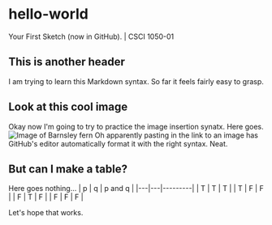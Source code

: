 # hello-world
Your First Sketch (now in GitHub). | CSCI 1050-01

## This is another header
I am trying to learn this Markdown syntax. So far it feels fairly easy to grasp.

## Look at this cool image
Okay now I'm going to try to practice the image insertion synatx. Here goes.
![Image of Barnsley fern](https://github.com/nalloway-slu/hello-world/assets/143232635/bacfa9ee-4f0b-4f10-b840-cf8c9103e899)
Oh apparently pasting in the link to an image has GitHub's editor automatically format it with the right syntax. Neat.

## But can I make a table?
Here goes nothing...
| p | q | p and q |
|---|---|---------|
| T | T | T       |
| T | F | F       |
| F | T | F       |
| F | F | F       |

Let's hope that works.
